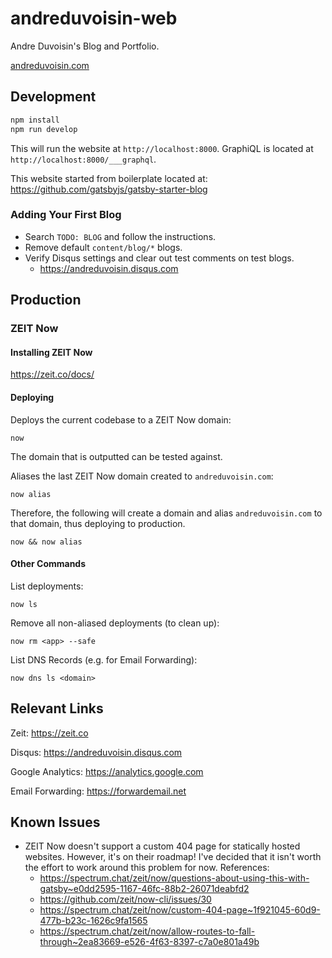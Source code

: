 # andreduvoisin-web

Andre Duvoisin's Blog and Portfolio.

[andreduvoisin.com](https://andreduvoisin.com)

## Development

```sh
npm install
npm run develop
```

This will run the website at `http://localhost:8000`. GraphiQL is located at `http://localhost:8000/___graphql`.

This website started from boilerplate located at: https://github.com/gatsbyjs/gatsby-starter-blog

### Adding Your First Blog

- Search `TODO: BLOG` and follow the instructions.
- Remove default `content/blog/*` blogs.
- Verify Disqus settings and clear out test comments on test blogs.
  - https://andreduvoisin.disqus.com

## Production

### ZEIT Now

#### Installing ZEIT Now

https://zeit.co/docs/

#### Deploying

Deploys the current codebase to a ZEIT Now domain:

```
now
```

The domain that is outputted can be tested against.

Aliases the last ZEIT Now domain created to `andreduvoisin.com`:

```
now alias
```

Therefore, the following will create a domain and alias `andreduvoisin.com` to that domain, thus deploying to production.

```
now && now alias
```

#### Other Commands

List deployments:

```
now ls
```

Remove all non-aliased deployments (to clean up):

```
now rm <app> --safe
```

List DNS Records (e.g. for Email Forwarding):

```
now dns ls <domain>
```

## Relevant Links

Zeit: https://zeit.co

Disqus: https://andreduvoisin.disqus.com

Google Analytics: https://analytics.google.com

Email Forwarding: https://forwardemail.net

## Known Issues

- ZEIT Now doesn't support a custom 404 page for statically hosted websites. However, it's on their roadmap! I've decided that it isn't worth the effort to work around this problem for now. References:
  - https://spectrum.chat/zeit/now/questions-about-using-this-with-gatsby~e0dd2595-1167-46fc-88b2-26071deabfd2
  - https://github.com/zeit/now-cli/issues/30
  - https://spectrum.chat/zeit/now/custom-404-page~1f921045-60d9-477b-b23c-1626c9fa1565
  - https://spectrum.chat/zeit/now/allow-routes-to-fall-through~2ea83669-e526-4f63-8397-c7a0e801a49b
